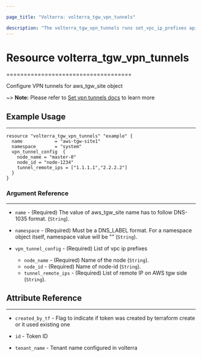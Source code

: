 ```yaml
---

page_title: "Volterra: volterra_tgw_vpn_tunnels"

description: "The volterra_tgw_vpn_tunnels runs set_vpc_ip_prefixes api on aws_tgw_site"
---
```


# Resource volterra_tgw_vpn_tunnels
====================================

Configure VPN tunnels for aws_tgw_site object

~> **Note:** Please refer to [Set vpn tunnels docs](https://volterra.io/docs/api/views-aws-tgw-site#operation/ves.io.schema.views.aws_tgw_site.CustomAPI.SetVPNTunnels) to learn more

## Example Usage
----------------

```hcl
resource "volterra_tgw_vpn_tunnels" "example" {
  name            = "aws-tgw-site1"
  namespace       = "system"
  vpn_tunnel_config  {
    node_name = "master-0"
    node_id = "node-1234"
    tunnel_remote_ips = ["1.1.1.1","2.2.2.2"]
  }
}

```

### Argument Reference
----------------------

* `name` - (Required) The value of aws_tgw_site name has to follow DNS-1035 format. (`String`).

* `namespace` - (Required) Must be a DNS_LABEL format. For a namespace object itself, namespace value will be "" (`String`).

* `vpn_tunnel_config` - (Required) List of vpc ip prefixes

  * `node_name` - (Required) Name of the node (`String`).
  * `node_id` - (Required) Name of node-id (`String`).
  * `tunnel_remote_ips` - (Required) List of remote IP on AWS tgw side (`String`).


## Attribute Reference
----------------------

-	`created_by_tf` - Flag to indicate if token was created by terraform create or it used existing one

- `id` - Token ID

- `tenant_name` - Tenant name configured in volterra
